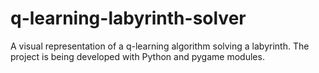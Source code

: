 # q-learning-labyrinth-solver

A visual representation of a q-learning algorithm solving a labyrinth. The project is being developed with Python and pygame modules. 

